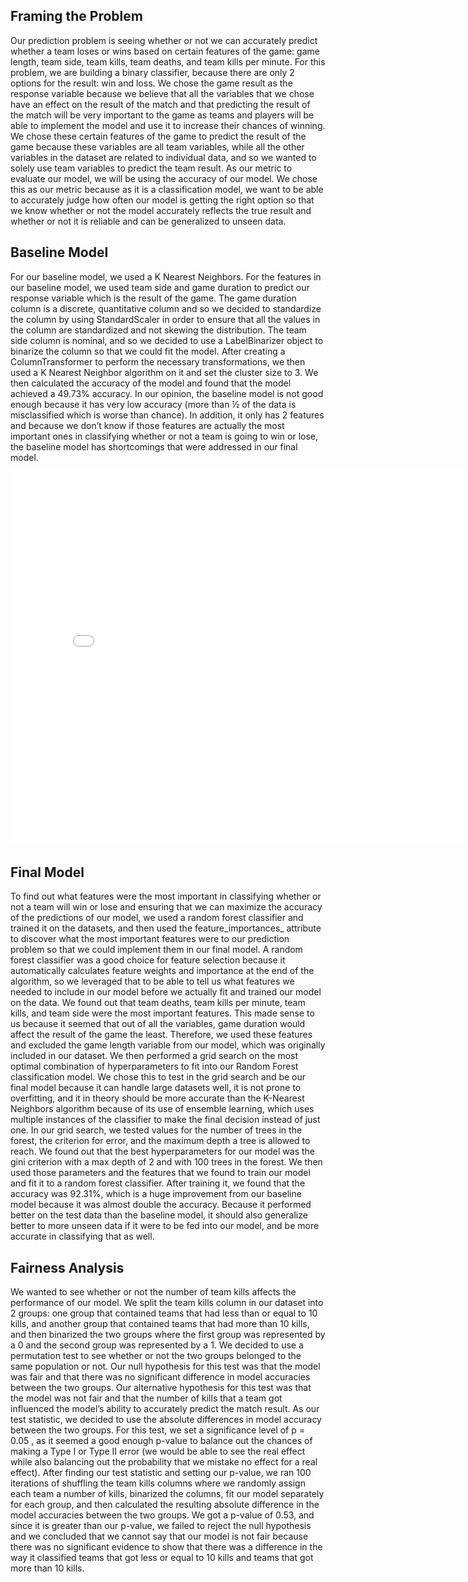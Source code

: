## Framing the Problem

Our prediction problem is seeing whether or not we can accurately predict whether a team loses or wins based on certain features of the game: game length, team side, team kills, team deaths, and team kills per minute. For this problem, we are building a binary classifier, because there are only 2 options for the result: win and loss. We chose the game result as the response variable because we believe that all the variables that we chose have an effect on the result of the match and that predicting the result of the match will be very important to the game as teams and players will be able to implement the model and use it to increase their chances of winning. We chose these certain features of the game to predict the result of the game because these variables are all team variables, while all the other variables in the dataset are related to individual data, and so we wanted to solely use team variables to predict the team result. As our metric to evaluate our model, we will be using the accuracy of our model. We chose this as our metric because as it is a classification model, we want to be able to accurately judge how often our model is getting the right option so that we know whether or not the model accurately reflects the true result and whether or not it is reliable and can be generalized to unseen data.

## Baseline Model

For our baseline model, we used a K Nearest Neighbors. For the features in our baseline model, we used team side and game duration to predict our response variable which is the result of the game. The game duration column is a discrete, quantitative column and so we decided to standardize the column by using StandardScaler in order to ensure that all the values in the column are standardized and not skewing the distribution. The team side column is nominal, and so we decided to use a LabelBinarizer object to binarize the column so that we could fit the model. After creating a ColumnTransformer to perform the necessary transformations, we then used a K Nearest Neighbor algorithm on it and set the cluster size to 3. We then calculated the accuracy of the model and found that the model achieved a 49.73% accuracy. In our opinion, the baseline model is not good enough because it has very low accuracy (more than ½ of the data is misclassified which is worse than chance). In addition, it only has 2 features and because we don’t know if those features are actually the most important ones in classifying whether or not a team is going to win or lose, the baseline model has shortcomings that were addressed in our final model.

<iframe src="assets/teamkills.html" width=800 height=600 frameBorder=0></iframe>

## Final Model

To find out what features were the most important in classifying whether or not a team will win or lose and ensuring that we can maximize the accuracy of the predictions of our model, we used a random forest classifier and trained it on the datasets, and then used the feature_importances_ attribute to discover what the most important features were to our prediction problem so that we could implement them in our final model. A random forest classifier was a good choice for feature selection because it automatically calculates feature weights and importance at the end of the algorithm, so we leveraged that to be able to tell us what features we needed to include in our model before we actually fit and trained our model on the data. We found out that team deaths, team kills per minute, team kills, and team side were the most important features. This made sense to us because it seemed that out of all the variables, game duration would affect the result of the game the least. Therefore, we used these features and excluded the game length variable from our model, which was originally included in our dataset. We then performed a grid search on the most optimal combination of hyperparameters to fit into our Random Forest classification model. We chose this to test in the grid search and be our final model because it can handle large datasets well, it is not prone to overfitting, and it in theory should be more accurate than the K-Nearest Neighbors algorithm because of its use of ensemble learning, which uses multiple instances of the classifier to make the final decision instead of just one. In our grid search, we tested values for the number of trees in the forest, the criterion for error, and the maximum depth a tree is allowed to reach. We found out that the best hyperparameters for our model was the gini criterion with a max depth of 2 and with 100 trees in the forest. We then used those parameters and the features that we found to train our model and fit it to a random forest classifier. After training it, we found that the accuracy was 92.31%, which is a huge improvement from our baseline model because it was almost double the accuracy. Because it performed better on the test data than the baseline model, it should also generalize better to more unseen data if it were to be fed into our model, and be more accurate in classifying that as well.

## Fairness Analysis

We wanted to see whether or not the number of team kills affects the performance of our model. We split the team kills column in our dataset into 2 groups: one group that contained teams that had less than or equal to 10 kills, and another group that contained teams that had more than 10 kills, and then binarized the two groups where the first group was represented by a 0 and the second group was represented by a 1. We decided to use a permutation test to see whether or not the two groups belonged to the same population or not. Our null hypothesis for this test was that the model was fair and that there was no significant difference in model accuracies between the two groups. Our alternative hypothesis for this test was that the model was not fair and that the number of kills that a team got influenced the model’s ability to accurately predict the match result. As our test statistic, we decided to use the absolute differences in model accuracy between the two groups. For this test, we set a significance level of p = 0.05 , as it seemed a good enough p-value to balance out the chances of making a Type I or Type II error (we would be able to see the real effect while also balancing out the probability that we mistake no effect for a real effect). After finding our test statistic and setting our p-value, we ran 100 iterations of shuffling the team kills columns where we randomly assign each team a number of kills, binarized the columns, fit our model separately for each group, and then calculated the resulting absolute difference in the model accuracies between the two groups. We got a p-value of 0.53, and since it is greater than our p-value, we failed to reject the null hypothesis and we concluded that we cannot say that our model is not fair because there was no significant evidence to show that there was a difference in the way it classified teams that got less or equal to 10 kills and teams that got more than 10 kills.